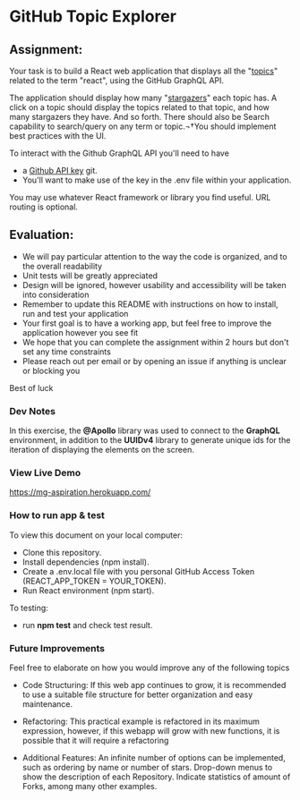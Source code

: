 # GitHub Topic Explorer

## Assignment:

Your task is to build a React web application that displays all the "[topics](https://docs.github.com/en/free-pro-team@latest/graphql/reference/objects#topic)" related to the term "react", using the GitHub GraphQL API.

The application should display how many "[stargazers](https://docs.github.com/en/free-pro-team@latest/graphql/reference/objects#stargazerconnection)" each topic has. A click on a topic should display the topics related to that topic, and how many stargazers they have. And so forth. There should also be Search capability to search/query on any term or topic.¬†You should implement best practices with the UI.

To interact with the Github GraphQL API you'll need to have 
* a [Github API key](https://docs.github.com/en/free-pro-team@latest/graphql/guides/forming-calls-with-graphql#authenticating-with-graphql) 
git.
* You'll want to make use of the key in the .env file within your application.

You may use whatever React framework or library you find useful. URL routing is optional.

## Evaluation:

* We will pay particular attention to the way the code is organized, and to the overall readability 
* Unit tests will be greatly appreciated 
* Design will be ignored, however usability and accessibility will be taken into consideration 
* Remember to update this README with instructions on how to install, run and test your application
* Your first goal is to have a working app, but feel free to improve the application however you see fit 
* We hope that you can complete the assignment within 2 hours but don't set any time constraints 
* Please reach out per email or by opening an issue if anything is unclear or blocking you 

Best of luck

### Dev Notes

In this exercise, the **@Apollo** library was used to connect to the **GraphQL** environment, in addition to the **UUIDv4** library to generate unique ids for the iteration of displaying the elements on the screen.

### View Live Demo
https://mg-aspiration.herokuapp.com/

### How to run app & test

To view this document on your local computer:
* Clone this repository.
* Install dependencies (npm install).
* Create a .env.local file with you personal GitHub Access Token (REACT_APP_TOKEN = YOUR_TOKEN).
* Run React environment (npm start).

To testing:
* run **npm test** and check test result.

### Future Improvements
Feel free to elaborate on how you would improve any of the following topics 

* Code Structuring: 
    If this web app continues to grow, it is recommended to use a suitable file structure for better organization and easy maintenance.

* Refactoring: 
    This practical example is refactored in its maximum expression, however, if this webapp will grow with new functions, it is possible that it will require a refactoring

* Additional Features:
    An infinite number of options can be implemented, such as ordering by name or number of stars. Drop-down menus to show the description of each Repository. Indicate statistics of amount of Forks, among many other examples.
